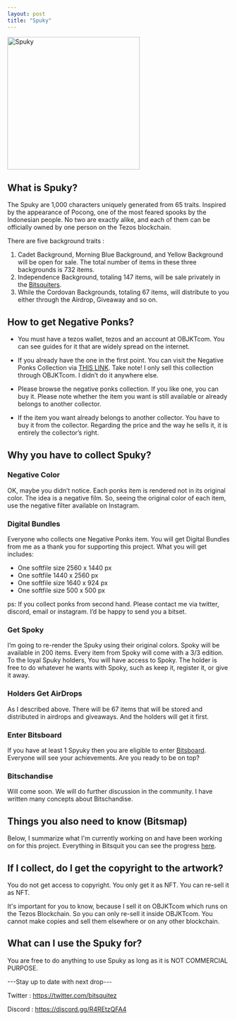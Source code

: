 ```yaml
---
layout: post
title: "Spuky"
---
```


<img src="./assets/images/Spuky_1080.gif" alt="Spuky" style="width:300px;height:300px;"/>

<h2>What is Spuky?</h2>

The Spuky are 1,000 characters uniquely generated from 65 traits. Inspired by the appearance of Pocong, one of the most feared spooks by the Indonesian people. No two are exactly alike, and each of them can be officially owned by one person on the Tezos blockchain.

There are five background traits :
1. Cadet Background, Morning Blue Background, and Yellow Background will be open for sale. The total number of items in these three backgrounds is 732 items. 
2. Independence Background, totaling 147 items, will be sale privately in the [Bitsquiters](https://discord.gg/R4REtzQFA4). 
3. While the Cordovan Backgrounds, totaling 67 items, will distribute to you either through the Airdrop, Giveaway and so on.

<h2>How to get Negative Ponks?</h2>

- You must have a tezos wallet, tezos and an account at OBJKTcom. You can see guides for it that are widely spread on the internet.

- If you already have the one in the first point. You can visit the Negative Ponks Collection via [THIS LINK](https://objkt.com/collection/KT1PkDf1SLCtuDMshCzENEsNCFWXK7Ai6ujE). Take note! I only sell this collection through OBJKTcom. I didn’t do it anywhere else.

- Please browse the negative ponks collection. If you like one, you can buy it. Please note whether the item you want is still available or already belongs to another collector. 

- If the item you want already belongs to another collector. You have to buy it from the collector. Regarding the price and the way he sells it, it is entirely the collector’s right.

<h2>Why you have to collect Spuky?</h2>

<h3>Negative Color</h3>
OK, maybe you didn’t notice. Each ponks item is rendered not in its original color. The idea is a negative film. So, seeing the original color of each item, use the negative filter available on Instagram.

<h3>Digital Bundles</h3>

Everyone who collects one Negative Ponks item. You will get Digital Bundles from me as a thank you for supporting this project. What you will get includes:
- One softfile size 2560 x 1440 px
- One softfile 1440 x 2560 px
- One softfile size 1640 x 924 px
- One softfile size 500 x 500 px

ps: If you collect ponks from second hand. Please contact me via twitter, discord, email or instagram. I’d be happy to send you a bitset.

<h3>Get Spoky</h3>

I’m going to re-render the Spuky using their original colors. Spoky will be available in 200 items. Every item from Spoky will come with a 3/3 edition. To the loyal Spuky holders, You will have access to Spoky. The holder is free to do whatever he wants with Spoky, such as keep it, register it, or give it away.

<h3>Holders Get AirDrops</h3>

As I described above. There will be 67 items that will be stored and distributed in airdrops and giveaways. And the holders will get it first.

<h3>Enter Bitsboard</h3>

If you have at least 1 Spyuky then you are eligible to enter [Bitsboard](https://bitsquit.notion.site/bitsquit/cce3705627374bc18e20b91b61981276?v=21549bb2cf55491f964dee0da6cfb134). Everyone will see your achievements. Are you ready to be on top?

<h3>Bitschandise</h3>

Will come soon. We will do further discussion in the community. I have written many concepts about Bitschandise.

<h2>Things you also need to know (Bitsmap)</h2> 

Below, I summarize what I'm currently working on and have been working on for this project. Everything in Bitsquit you can see the progress [here](https://bitsquit.notion.site/fe095afcbdde47f6870da2c9a551cb98?v=916bdc10e21c444e96c57a6c550121bd).

<h2>If I collect, do I get the copyright to the artwork?</h2> 

You do not get access to copyright. You only get it as NFT. You can re-sell it as NFT. 

It's important for you to know, because I sell it on OBJKTcom which runs on the Tezos Blockchain. So you can only re-sell it inside OBJKTcom. You cannot make copies and sell them elsewhere or on any other blockchain.

<h2>What can I use the Spuky for?</h2>

You are free to do anything to use Spuky as long as it is NOT COMMERCIAL PURPOSE.

---Stay up to date with next drop---

Twitter : https://twitter.com/bitsquitez

Discord : https://discord.gg/R4REtzQFA4

